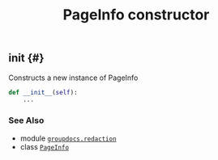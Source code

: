 ﻿---
title: PageInfo constructor
second_title: GroupDocs.Redaction for Python via .NET API References
description: 
type: docs
url: /python-net/groupdocs.redaction/pageinfo/__init__/
is_root: false
weight: 10
---

## __init__ {#}

Constructs a new instance of PageInfo



```python
def __init__(self):
    ...
```





### See Also
* module [`groupdocs.redaction`](../../)
* class [`PageInfo`](/redaction/python-net/groupdocs.redaction/pageinfo)

